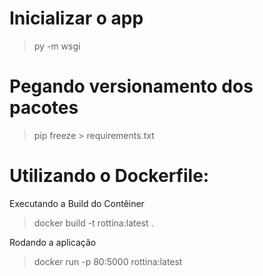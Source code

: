 # Inicializar o app
 > py -m wsgi

# Pegando versionamento dos pacotes
> pip freeze > requirements.txt

# Utilizando o Dockerfile:
Executando a Build do Contêiner
> docker build -t rottina:latest .

Rodando a aplicação 
> docker run -p 80:5000 rottina:latest